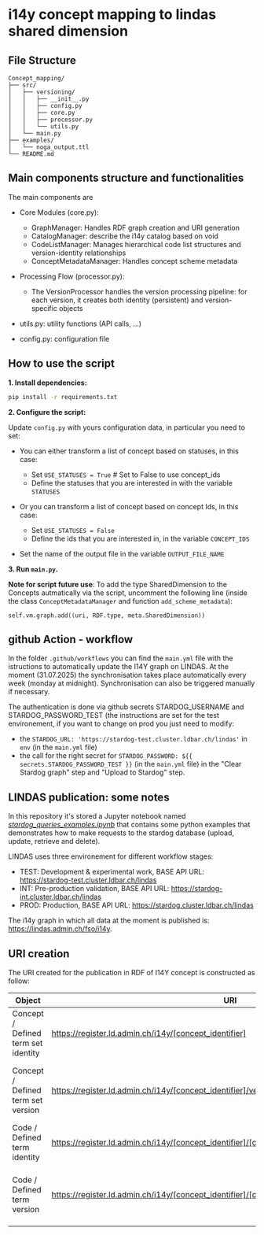 # i14y concept mapping to lindas shared dimension

## File Structure

```
Concept_mapping/
├── src/
│   ├── versioning/          
│   │   ├── __init__.py
│   │   ├── config.py    
│   │   ├── core.py      
│   │   ├── processor.py   
│   │   └── utils.py        
│   └── main.py
├── examples/            
│   └── noga_output.ttl          
└── README.md
```

## Main components structure and functionalities

The main components are

- Core Modules (core.py):
    - GraphManager: Handles RDF graph creation and URI generation
    - CatalogManager: describe the i14y catalog based on void
    - CodeListManager: Manages hierarchical code list structures and version-identity relationships
    - ConceptMetadataManager: Handles concept scheme metadata 

- Processing Flow (processor.py):
    - The VersionProcessor handles the version processing pipeline: for each version, it creates both identity (persistent) and version-specific objects
      
- utils.py: utility functions (API calls, ...)
  
- config.py: configuration file
      
## How to use the script

**1. Install dependencies:**
```bash
pip install -r requirements.txt
```

**2. Configure the script:**

Update `config.py` with yours configuration data, in particular you need to set: 

- You can either transform a list of concept based on statuses, in this case:
  - Set `USE_STATUSES = True`  # Set to False to use concept_ids
  - Define the statuses that you are interested in with the variable `STATUSES`
      
- Or you can transform a list of concept based on concept Ids, in this case:
  - Set `USE_STATUSES = False`
  - Define the ids that you are interested in, in the variable `CONCEPT_IDS`
    
- Set the name of the output file in the variable `OUTPUT_FILE_NAME`

**3. Run `main.py`.** 

**Note for script future use**: To add the type SharedDimension to the Concepts autmatically via the script, uncomment the following line (inside the class `ConceptMetadataManager` and function `add_scheme_metadata`):

```
self.vm.graph.add((uri, RDF.type, meta.SharedDimension))   

```
## github Action - workflow
In the folder `.github/workflows` you can find the `main.yml` file with the istructions to automatically update the I14Y graph on LINDAS. At the moment (31.07.2025) the synchronisation takes place automatically every week (monday at midnight). Synchronisation can also be triggered manually if necessary. 

The authentication is done via github secrets STARDOG_USERNAME and STARDOG_PASSWORD_TEST (the instructions are set for the test environement, if you want to change on prod you just need to modify:
- the `STARDOG_URL: 'https://stardog-test.cluster.ldbar.ch/lindas'` in `env` (in the `main.yml` file)
- the call for the right secret for `STARDOG_PASSWORD: ${{ secrets.STARDOG_PASSWORD_TEST }}`  (in the `main.yml` file) in the "Clear Stardog graph" step and "Upload to Stardog" step.

## LINDAS publication: some notes

In this repository it's stored a Jupyter notebook named [*stardog_queries_examples.ipynb*](https://github.com/I14Y-ch/LINDAS/blob/9675b7e044e4607322d0e67806172c5d66ae2ad7/stardog_queries_examples.ipynb) that contains some python examples that demonstrates how to make requests to the stardog database (upload, update, retrieve and delete). 

LINDAS uses three environement for different workflow stages:
- TEST: Development & experimental work, BASE API URL: https://stardog-test.cluster.ldbar.ch/lindas
- INT: Pre-production validation, BASE API URL: https://stardog-int.cluster.ldbar.ch/lindas	
- PROD: Production, BASE API URL: https://stardog.cluster.ldbar.ch/lindas

The i14y graph in which all data at the moment is published is: https://lindas.admin.ch/fso/i14y.

## URI creation

The URI created for the publication in RDF of I14Y concept is constructed as follow:

| Object    | URI |  Name | 
| -------- | ------- | ------- |
| Concept / Defined term set identity |https://register.ld.admin.ch/i14y/[concept_identifier] | [concept name] + " (identitiy)"|
| Concept / Defined term set version |https://register.ld.admin.ch/i14y/[concept_identifier]/version/[version_number] | [concept name] + " (version " + [version number] ")"|
| Code / Defined term identity |https://register.ld.admin.ch/i14y/[concept_identifier]/[code_identifier] | [code name] + " (identitiy)" |
| Code / Defined term version |https://register.ld.admin.ch/i14y/[concept_identifier]/[code_identifier]/version/[version_number]| [code name] + " (version " + [version number] ")"|




